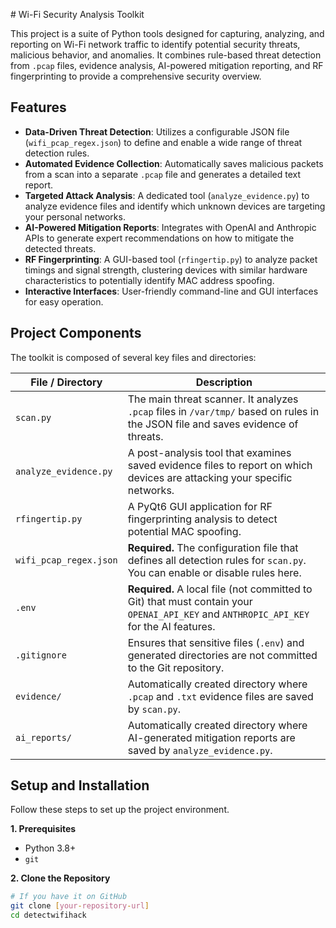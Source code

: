 \# Wi-Fi Security Analysis Toolkit

This project is a suite of Python tools designed for capturing, analyzing, and reporting on Wi-Fi network traffic to identify potential security threats, malicious behavior, and anomalies. It combines rule-based threat detection from `.pcap` files, evidence analysis, AI-powered mitigation reporting, and RF fingerprinting to provide a comprehensive security overview.

## Features

- **Data-Driven Threat Detection**: Utilizes a configurable JSON file (`wifi_pcap_regex.json`) to define and enable a wide range of threat detection rules.
- **Automated Evidence Collection**: Automatically saves malicious packets from a scan into a separate `.pcap` file and generates a detailed text report.
- **Targeted Attack Analysis**: A dedicated tool (`analyze_evidence.py`) to analyze evidence files and identify which unknown devices are targeting your personal networks.
- **AI-Powered Mitigation Reports**: Integrates with OpenAI and Anthropic APIs to generate expert recommendations on how to mitigate the detected threats.
- **RF Fingerprinting**: A GUI-based tool (`rfingertip.py`) to analyze packet timings and signal strength, clustering devices with similar hardware characteristics to potentially identify MAC address spoofing.
- **Interactive Interfaces**: User-friendly command-line and GUI interfaces for easy operation.

## Project Components

The toolkit is composed of several key files and directories:

| File / Directory            | Description                                                                                                                              |
| --------------------------- | ---------------------------------------------------------------------------------------------------------------------------------------- |
| `scan.py`                   | The main threat scanner. It analyzes `.pcap` files in `/var/tmp/` based on rules in the JSON file and saves evidence of threats.             |
| `analyze_evidence.py`         | A post-analysis tool that examines saved evidence files to report on which devices are attacking your specific networks.               |
| `rfingertip.py`               | A PyQt6 GUI application for RF fingerprinting analysis to detect potential MAC spoofing.                                                 |
| `wifi_pcap_regex.json`      | **Required.** The configuration file that defines all detection rules for `scan.py`. You can enable or disable rules here.             |
| `.env`                        | **Required.** A local file (not committed to Git) that must contain your `OPENAI_API_KEY` and `ANTHROPIC_API_KEY` for the AI features.   |
| `.gitignore`                | Ensures that sensitive files (`.env`) and generated directories are not committed to the Git repository.                                   |
| `evidence/`                   | Automatically created directory where `.pcap` and `.txt` evidence files are saved by `scan.py`.                                          |
| `ai_reports/`                 | Automatically created directory where AI-generated mitigation reports are saved by `analyze_evidence.py`.                               |

## Setup and Installation

Follow these steps to set up the project environment.

**1. Prerequisites**
- Python 3.8+
- `git`

**2. Clone the Repository**
```bash
# If you have it on GitHub
git clone [your-repository-url]
cd detectwifihack